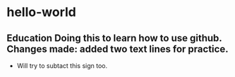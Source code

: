 # hello-world
Education
Doing this to learn how to use github.
Changes made: added two text lines for practice.
- 
- Will try to subtact this sign too.
